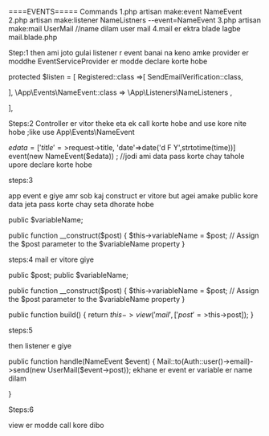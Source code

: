 ====EVENTS=====
Commands
1.php artisan make:event NameEvent
2.php artisan make:listener NameListners --event=NameEvent
3.php artisan make:mail UserMail    //name dilam user mail 
4.mail er ektra blade lagbe mail.blade.php

Step:1
then ami joto gulai listener r event banai na keno amke 
provider er moddhe EventServiceProvider er modde declare korte 
hobe 

protected $listen = [
	Registered::class =>[
	SendEmailVerification::class,

],
\App\Events\NameEvent::class =>
	\App\Listeners\NameListeners ,




],

Steps:2
Controller er vitor theke eta ek call korte hobe 
and use kore nite hobe ;like use App\Events\NameEvent

$edata=[
'title'=>$request->title,
'date'=>date('d F Y',strtotime(time))]
event(new NameEvent($edata)) ;    //jodi ami data pass korte chay tahole upore declare korte hobe 



steps:3

app event e giye amr sob  kaj construct er vitore but 
agei amake public kore data jeta pass korte chay seta dhorate hobe 

public $variableName;

public function __construct($post)
{
    $this->variableName = $post; // Assign the $post parameter to the $variableName property
}


steps:4
mail er vitore giye 

public $post;
public $variableName;

public function __construct($post)
{
    $this->variableName = $post; // Assign the $post parameter to the $variableName property
}

public function build()
{
 return $this->view('mail',['post'=>$this->post]);
}




steps:5

then listener e giye  

public function handle(NameEvent $event)
{
Mail::to(Auth::user()->email)->send(new UserMail($event->post)); ekhane er event er variable er name dilam 

}


Steps:6


view er modde call kore dibo 





 